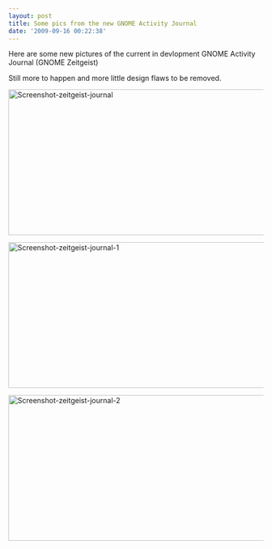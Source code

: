 ```yaml
---
layout: post
title: Some pics from the new GNOME Activity Journal
date: '2009-09-16 00:22:38'
---
```


Here are some new pictures of the current in devlopment GNOME Activity Journal (GNOME Zeitgeist)

Still more to happen and more little design flaws to be removed.

<a href="http://geekyogre.com/content/images/2009/09/Screenshot-zeitgeist-journal.png"><img class="alignnone size-full wp-image-826" title="Screenshot-zeitgeist-journal" src="http://geekyogre.com/content/images/2009/09/Screenshot-zeitgeist-journal.png" alt="Screenshot-zeitgeist-journal" width="584" height="288" /></a>

<a href="http://geekyogre.com/content/images/2009/09/Screenshot-zeitgeist-journal-1.png"><img class="alignnone size-full wp-image-827" title="Screenshot-zeitgeist-journal-1" src="http://geekyogre.com/content/images/2009/09/Screenshot-zeitgeist-journal-1.png" alt="Screenshot-zeitgeist-journal-1" width="584" height="288" /></a>

<a href="http://geekyogre.com/content/images/2009/09/Screenshot-zeitgeist-journal-2.png"><img class="alignnone size-full wp-image-828" title="Screenshot-zeitgeist-journal-2" src="http://geekyogre.com/content/images/2009/09/Screenshot-zeitgeist-journal-2.png" alt="Screenshot-zeitgeist-journal-2" width="584" height="288" /></a>
